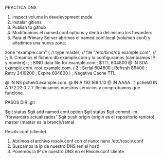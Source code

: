 PRÁCTICA DNS

1. Inspect volume in develevopment mode
2. Instalar gitlens
3. Publish to github
4. Modificamos el named.conf.options y dentro del mismo los fowarders
5. Para el Primary Server abrimos el named.conf.local (volumen conf) y añadimos una nueva zona:

zone "example.com" { //
    type master; //
    file "/etc/bind/db.example.com"; //
};
6. Creamos el fichero db.example.com y lo configuramos (cambiamos IP y nombre):
;
; BIND data file for example.com
;
$TTL    604800
@       IN      SOA     example.com. root.example.com. (
                              2         ; Serial
                         604800         ; Refresh
                          86400         ; Retry
                        2419200         ; Expire
                         604800 )       ; Negative Cache TTL

@       IN      NS      pchek0.example.com.
@       IN      A       192.168.1.10
@       IN      AAAA    ::1
pchek0      IN      A       172.22.0.2
7. Reiniciamos nuestros servicios y comprobamos que funcione.


PASOS DIR .git

$git status
$git add named.conf.option
$git status
$git commit -m “forwarders actualizados”
$git push origin (origin es el repositorio remoto) master (master es la branch/rama)

Resolv.conf (cliente)

1. Abrimos el archivo resolv.conf con el nano: nano /etc/resolv.conf
2. Buscamos la ip de nuestro DNS (en el host)
3. Ponemos la IP de nuestro DNS en el Resolv.conf cliente
